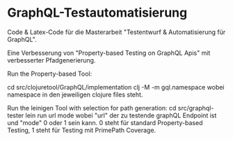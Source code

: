 # GraphQL-Testautomatisierung

Code & Latex-Code für die Masterarbeit "Testentwurf & Automatisierung für GraphQL".

Eine Verbesserung von "Property-based Testing on GraphQL Apis" mit verbesserter Pfadgenerierung. 

Run the Property-based Tool: 

cd src/clojuretool/GraphQL/implementation
clj -M -m gql.namespace wobei namespace in den jeweiligen clojure files steht. 

Run the leinigen Tool with selection for path generation:
cd src/graphql-tester 
lein run url mode 
wobei "url" der zu testende graphQL Endpoint ist und "mode" 0 oder 1 sein kann.
0 steht für standard Property-based Testing, 1 steht für Testing mit PrimePath Coverage.  